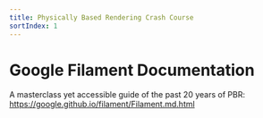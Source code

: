 ```yaml
---
title: Physically Based Rendering Crash Course
sortIndex: 1
---
```


# Google Filament Documentation

A masterclass yet accessible guide of the past 20 years of PBR: <https://google.github.io/filament/Filament.md.html>